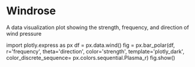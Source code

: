 # Windrose
A data visualization plot showing the strength, frequency, and direction of wind pressure


import plotly.express as px
df = px.data.wind()
fig = px.bar_polar(df, r='frequency', theta='direction',
                   color='strength', template='plotly_dark',
                   color_discrete_sequence= px.colors.sequential.Plasma_r)
fig.show()
